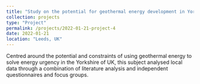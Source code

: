 ```yaml
---
title: "Study on the potential for geothermal energy development in Yorkshire, UK"
collection: projects
type: "Project"
permalink: /projects/2022-01-21-project-4
date: 2022-01-21
location: "Leeds, UK"
---
```


Centred around the potential and constraints of using geothermal energy to solve energy urgency in the Yorkshire of UK, this subject analysed local data through a combination of literature analysis and independent questionnaires and focus groups.

[^School of Earth and Environment/Sustainability Research Institute, University of Leeds]: 

